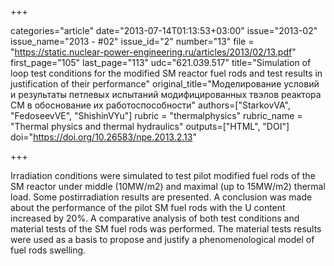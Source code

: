 +++

categories="article"
date="2013-07-14T01:13:53+03:00"
issue="2013-02"
issue_name="2013 - #02"
issue_id="2"
number="13"
file = "https://static.nuclear-power-engineering.ru/articles/2013/02/13.pdf"
first_page="105"
last_page="113"
udc="621.039.517"
title="Simulation of loop test conditions for the modified SM reactor fuel rods and test results in justification of their performance"
original_title="Моделирование условий и результаты петлевых испытаний модифицированных твэлов реактора СМ в обоснование их работоспособности"
authors=["StarkovVA", "FedoseevVE", "ShishinVYu"]
rubric = "thermalphysics"
rubric_name = "Thermal physics and thermal hydraulics"
outputs=["HTML", "DOI"]
doi="https://doi.org/10.26583/npe.2013.2.13"

+++

Irradiation conditions were simulated to test pilot modified fuel rods of the SM reactor under middle (10MW/m2) and maximal (up to 15MW/m2) thermal load. Some postirradiation results are presented. A conclusion was made about the performance of the pilot SM fuel rods with the U content increased by 20%. A comparative analysis of both test conditions and material tests of the SM fuel rods was performed. The material tests results were used as a basis to propose and justify a phenomenological model of fuel rods swelling.
